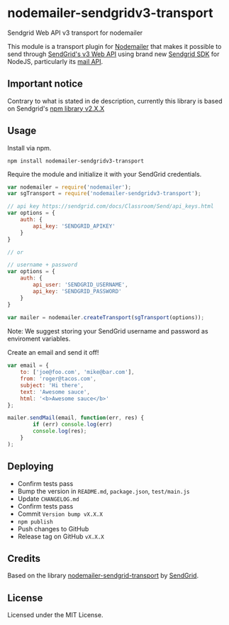 # nodemailer-sendgridv3-transport

Sendgrid Web API v3 transport for nodemailer

This module is a transport plugin for [Nodemailer](https://github.com/andris9/Nodemailer) 
that makes it possible to send through [SendGrid's v3 Web API](https://sendgrid.com/docs/API_Reference/api_v3.html) 
using brand new [Sendgrid SDK](https://github.com/sendgrid/sendgrid-nodejs/tree/master/packages/mail) 
for NodeJS, particularly its [mail API](https://github.com/sendgrid/sendgrid-nodejs).




## Important notice 

Contrary to what is stated in de description, currently this library is based on 
Sendgrid's [npm library v2.X.X](https://github.com/sendgrid/sendgrid-nodejs/tree/v2.0.0)



## Usage
Install via npm.

	npm install nodemailer-sendgridv3-transport

Require the module and initialize it with your SendGrid credentials.

```javascript
var nodemailer = require('nodemailer');
var sgTransport = require('nodemailer-sendgridv3-transport');

// api key https://sendgrid.com/docs/Classroom/Send/api_keys.html
var options = {
	auth: {
		api_key: 'SENDGRID_APIKEY'
	}
}

// or

// username + password
var options = {
	auth: {
		api_user: 'SENDGRID_USERNAME',
		api_key: 'SENDGRID_PASSWORD'
	}
}
	
var mailer = nodemailer.createTransport(sgTransport(options));
```

Note: We suggest storing your SendGrid username and password as enviroment variables.

Create an email and send it off!

```javascript
var email = {
	to: ['joe@foo.com', 'mike@bar.com'],
	from: 'roger@tacos.com',
	subject: 'Hi there',
	text: 'Awesome sauce',
	html: '<b>Awesome sauce</b>'
};

mailer.sendMail(email, function(err, res) {
		if (err) console.log(err) 
		console.log(res);
	}
);
```




## Deploying

* Confirm tests pass
* Bump the version in `README.md`, `package.json`, `test/main.js`
* Update `CHANGELOG.md`
* Confirm tests pass
* Commit `Version bump vX.X.X`
* `npm publish`
* Push changes to GitHub
* Release tag on GitHub `vX.X.X`




## Credits 

Based on the library [nodemailer-sendgrid-transport](https://github.com/sendgrid/nodemailer-sendgrid-transport) 
by [SendGrid](https://sendgrid.com/).




## License
Licensed under the MIT License.